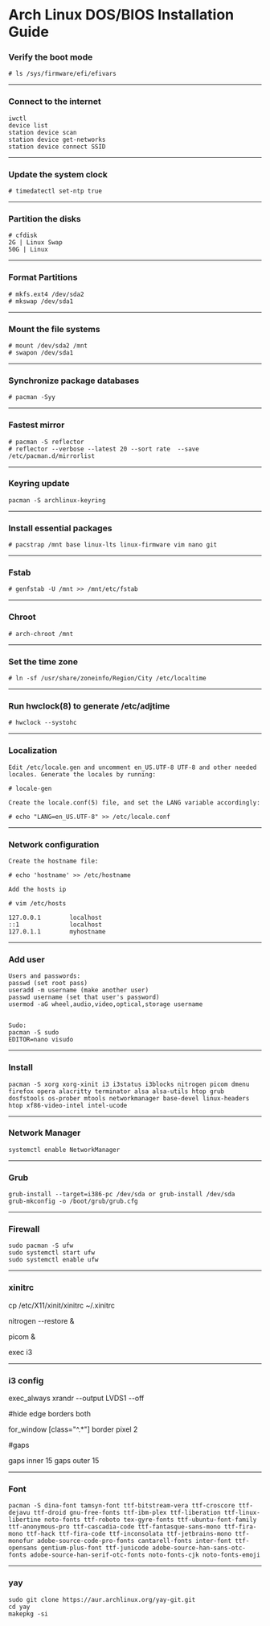 # Arch Linux DOS/BIOS Installation Guide

### Verify the boot mode
`# ls /sys/firmware/efi/efivars`

---

### Connect to the internet
```
iwctl
device list
station device scan
station device get-networks
station device connect SSID
```

---

### Update the system clock
`# timedatectl set-ntp true`

---

### Partition the disks
```
# cfdisk
2G | Linux Swap
50G | Linux
```

---

### Format Partitions
```
# mkfs.ext4 /dev/sda2
# mkswap /dev/sda1
```
---

### Mount the file systems
```
# mount /dev/sda2 /mnt
# swapon /dev/sda1
```
---

### Synchronize package databases
`# pacman -Syy`

---

### Fastest mirror
```
# pacman -S reflector
# reflector --verbose --latest 20 --sort rate  --save /etc/pacman.d/mirrorlist 
```

---

### Keyring update
`pacman -S archlinux-keyring`

---

### Install essential packages
`# pacstrap /mnt base linux-lts linux-firmware vim nano git`

---

### Fstab
`# genfstab -U /mnt >> /mnt/etc/fstab`

---

### Chroot
`# arch-chroot /mnt`

---

### Set the time zone
`# ln -sf /usr/share/zoneinfo/Region/City /etc/localtime`

---

### Run hwclock(8) to generate /etc/adjtime
`# hwclock --systohc`

---

### Localization
```
Edit /etc/locale.gen and uncomment en_US.UTF-8 UTF-8 and other needed locales. Generate the locales by running: 

# locale-gen

Create the locale.conf(5) file, and set the LANG variable accordingly: 

# echo "LANG=en_US.UTF-8" >> /etc/locale.conf
```

---

### Network configuration
```
Create the hostname file: 

# echo 'hostname' >> /etc/hostname

Add the hosts ip

# vim /etc/hosts

127.0.0.1        localhost
::1              localhost
127.0.1.1        myhostname

```

---

### Add user

```
Users and passwords:
passwd (set root pass)
useradd -m username (make another user)
passwd username (set that user's password)
usermod -aG wheel,audio,video,optical,storage username


Sudo:
pacman -S sudo
EDITOR=nano visudo
```

---

### Install
`pacman -S xorg xorg-xinit i3 i3status i3blocks nitrogen picom dmenu firefox opera alacritty terminator alsa alsa-utils htop grub dosfstools os-prober mtools networkmanager base-devel linux-headers htop xf86-video-intel intel-ucode
`

---

### Network Manager
`systemctl enable NetworkManager`

---

### Grub
```
grub-install --target=i386-pc /dev/sda or grub-install /dev/sda
grub-mkconfig -o /boot/grub/grub.cfg
```

---

### Firewall
```
sudo pacman -S ufw
sudo systemctl start ufw
sudo systemctl enable ufw
```

---

### xinitrc 

cp /etc/X11/xinit/xinitrc ~/.xinitrc

nitrogen --restore &

picom & 

exec i3


---

### i3 config

exec_always xrandr --output LVDS1 --off

#hide edge borders both

for_window [class="^.*"] border pixel 2

#gaps

gaps inner 15
gaps outer 15

---

### Font
```
pacman -S dina-font tamsyn-font ttf-bitstream-vera ttf-croscore ttf-dejavu ttf-droid gnu-free-fonts ttf-ibm-plex ttf-liberation ttf-linux-libertine noto-fonts ttf-roboto tex-gyre-fonts ttf-ubuntu-font-family ttf-anonymous-pro ttf-cascadia-code ttf-fantasque-sans-mono ttf-fira-mono ttf-hack ttf-fira-code ttf-inconsolata ttf-jetbrains-mono ttf-monofur adobe-source-code-pro-fonts cantarell-fonts inter-font ttf-opensans gentium-plus-font ttf-junicode adobe-source-han-sans-otc-fonts adobe-source-han-serif-otc-fonts noto-fonts-cjk noto-fonts-emoji
```

---

### yay
```
sudo git clone https://aur.archlinux.org/yay-git.git
cd yay
makepkg -si
```
